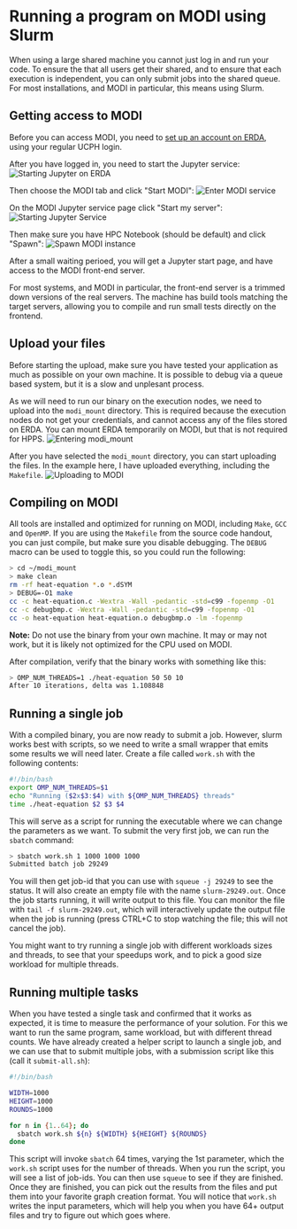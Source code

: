# Running a program on MODI using Slurm

When using a large shared machine you cannot just log in and run your code. To ensure the that all users get their shared, and to ensure that each execution is independent, you can only submit jobs into the shared queue. For most installations, and MODI in particular, this means using Slurm.

## Getting access to MODI

Before you can access MODI, you need to [set up an account on ERDA](https://erda.ku.dk), using your regular UCPH login.

After you have logged in, you need to start the Jupyter service:
![Starting Jupyter on ERDA](screen-01.png "Starting Jupyter on ERDA")

Then choose the MODI tab and click "Start MODI":
![Enter MODI service](screen-02.png "Enter MODI service")

On the MODI Jupyter service page click "Start my server":
![Starting Jupyter Service](screen-03.png "Starting MODI service on ERDA")

Then make sure you have HPC Notebook (should be default) and click "Spawn":
![Spawn MODI instance](screen-04.png "Spawn MODI instance on ERDA")

After a small waiting perioed, you will get a Jupyter start page, and have access to the MODI front-end server.

For most systems, and MODI in particular, the front-end server is a trimmed down versions of the real servers. The machine has build tools matching the target servers, allowing you to compile and run small tests directly on the frontend.

## Upload your files

Before starting the upload, make sure you have tested your application as much as possible on your own machine. It is possible to debug via a queue based system, but it is a slow and unplesant process.

As we will need to run our binary on the execution nodes, we need to upload into the `modi_mount` directory. This is required because the execution nodes do not get your credentials, and cannot access any of the files stored on ERDA. You can mount ERDA temporarily on MODI, but that is not required for HPPS.
![Entering modi_mount](screen-05.png "Entering the modi_mount directory")

After you have selected the `modi_mount` directory, you can start uploading the files. In the example here, I have uploaded everything, including the `Makefile`. 
![Uploading to MODI](screen-06.png "Uploading files to MODI")

## Compiling on MODI

All tools are installed and optimized for running on MODI, including `Make`, `GCC` and `OpenMP`. If you are using the `Makefile` from the source code handout, you can just compile, but make sure you disable debugging. The `DEBUG` macro can be used to toggle this, so you could run the following:

```bash
> cd ~/modi_mount
> make clean
rm -rf heat-equation *.o *.dSYM
> DEBUG=-O1 make
cc -c heat-equation.c -Wextra -Wall -pedantic -std=c99 -fopenmp -O1
cc -c debugbmp.c -Wextra -Wall -pedantic -std=c99 -fopenmp -O1
cc -o heat-equation heat-equation.o debugbmp.o -lm -fopenmp
```

**Note:** Do not use the binary from your own machine. It may or may not work, but it is likely not optimized for the CPU used on MODI.

After compilation, verify that the binary works with something like this:
```bash
> OMP_NUM_THREADS=1 ./heat-equation 50 50 10
After 10 iterations, delta was 1.108848
```

## Running a single job

With a compiled binary, you are now ready to submit a job. However, slurm works best with scripts, so we need to write a small wrapper that emits some results we will need later. Create a file called `work.sh` with the following contents:
```bash
#!/bin/bash
export OMP_NUM_THREADS=$1
echo "Running ($2x$3:$4) with ${OMP_NUM_THREADS} threads"
time ./heat-equation $2 $3 $4
```

This will serve as a script for running the executable where we can change the parameters as we want. To submit the very first job, we can run the `sbatch` command:
```bash
> sbatch work.sh 1 1000 1000 1000
Submitted batch job 29249
```

You will then get job-id that you can use with `squeue -j 29249` to see the status. It will also create an empty file with the name `slurm-29249.out`. Once the job starts running, it will write output to this file. You can monitor the file with `tail -f slurm-29249.out`, which will interactively update the output file when the job is running (press CTRL+C to stop watching the file; this will not cancel the job).

You might want to try running a single job with different workloads sizes and threads, to see that your speedups work, and to pick a good size workload for multiple threads.

## Running multiple tasks

When you have tested a single task and confirmed that it works as expected, it is time to measure the performance of your solution. For this we want to run the same program, same workload, but with different thread counts. We have already created a helper script to launch a single job, and we can use that to submit multiple jobs, with a submission script like this (call it `submit-all.sh`):

```bash
#!/bin/bash

WIDTH=1000
HEIGHT=1000
ROUNDS=1000

for n in {1..64}; do
  sbatch work.sh ${n} ${WIDTH} ${HEIGHT} ${ROUNDS}
done
```

This script will invoke `sbatch` 64 times, varying the 1st parameter, which the `work.sh` script uses for the number of threads. When you run the script, you will see a list of job-ids. You can then use `squeue` to see if they are finished. Once they are finished, you can pick out the results from the files and put them into your favorite graph creation format. You will notice that `work.sh` writes the input parameters, which will help you when you have 64+ output files and try to figure out which goes where.
